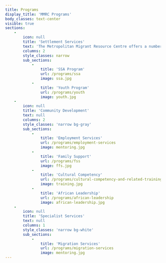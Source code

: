 ```yaml
---
title: Programs
display_title: 'MMRC Programs'
body_classes: text-center
visible: true
sections:
    -
        icon: null
        title: 'Settlement Services'
        text: 'The Metropolitan Migrant Resource Centre offers a number of programs to assist with settling in a new home in Australia.'
        columns: 2
        style_classes: narrow
        sub_sections:
            -
                title: 'SSA Program'
                url: /programs/ssa
                image: ssa.jpg
            -
                title: 'Youth Program'
                url: /programs/youth
                image: youth.jpg
    -
        icon: null
        title: 'Community Development'
        text: null
        columns: 2
        style_classes: 'narrow bg-gray'
        sub_sections:
            -
                title: 'Employment Services'
                url: /programs/employment-services
                image: mentoring.jpg
            -
                title: 'Family Support'
                url: /programs/fss
                image: ffs.jpg
            -
                title: 'Cultural Competency'
                url: /programs/cultural-competency-and-related-training
                image: training.jpg
            -
                title: 'African Leadership'
                url: /programs/african-leadership
                image: african-leadership.jpg
    -
        icon: null
        title: 'Specialist Services'
        text: null
        columns: 1
        style_classes: 'narrow bg-white'
        sub_sections:
            -
                title: 'Migration Services'
                url: /programs/migration-services
                image: mentoring.jpg
---
```


